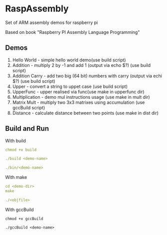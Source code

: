 # RaspAssembly
Set of ARM assembly demos for raspberry pi

Based on book "Raspberry PI Assembly Language Programming"

## Demos

1. Hello World - simple hello world demo(use build script)
2. Addition - multiply 2 by -1 and add 1 (output via echo $?) (use build  script)
3. Addition Carry - add two big (64 bit) numbers with carry (output via echi $?) (use build script) 
4. Upper - convert a string to uppet case (use build script)
5. UpperFunc - upper realised via func(use make in upperfunc dir)
6. Multiplication - demo mul instructions usage (use make in mult dir)
7. Matrix Mult - multiply two 3x3 matrixes using accumulation (use gccBuild script)
8. Distance - calculate distance between two points (use make in dist dir)


## Build and Run
With build

```yaml
chmod +x build

./build <demo-name>

./bin/<demo-name>
```

With make

```yaml
cd <demo-dir>
make

./<objfile>
```

With gccBuild

```
chmod +x gccBuild

./gccBuild <demo-name>
```
